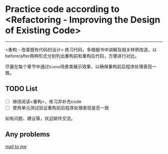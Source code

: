# Practice code according to <Refactoring - Improving the Design of Existing Code>

---

<重构 - 改善既有代码的设计> 练习代码，多根据书中讲解及相关样例改造，以before/after两种形式分别列出重构前和重构后代码，方便进行对比。

尽量在每个章节中通过`Scene`场景类展示效果，以确保重构前后程序处理表现一致。

## TODO List

- [ ] 继续阅读<重构>，练习并补充code
- [ ] 使用单元测试验证重构前后程序处理表现是否一致

如有问题、建议等，欢迎邮件交流。

## Any problems
[mail to me](mailto:root@brctl.com)
